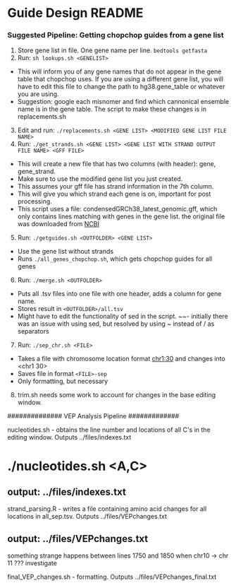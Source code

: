 # Guide Design README

### Suggested Pipeline: Getting chopchop guides from a gene list ###

1. Store gene list in file. One gene name per line.  ```bedtools getfasta``` 
2. Run: ```sh lookups.sh <GENELIST>```
- This will inform you of any gene names that do not appear in the gene table that chopchop uses. If you are using a different gene list, you will have to edit this file to change the path to hg38.gene_table or whatever you are using.
- Suggestion: google each misnomer and find which cannonical ensemble name is in the gene table. The script to make these changes is in replacements.sh
3. Edit and run: ```./replacements.sh <GENE LIST> <MODIFIED GENE LIST FILE NAME>```
4. Run: ```./get_strands.sh <GENE LIST> <GENE LIST WITH STRAND OUTPUT FILE NAME> <GFF FILE>```
- This will create a new file that has two columns (with header): gene, gene_strand.
- Make sure to use the modified gene list you just created.
- This assumes your gff file has strand information in the 7th column.
- This will give you which strand each gene is on, important for post processing.
- This script uses a file: condensedGRCh38_latest_genomic.gff, which only contains lines matching with genes in the gene list. the original file was downloaded from [NCBI](https://www.ncbi.nlm.nih.gov/genome/guide/human/)
5. Run: ```./getguides.sh <OUTFOLDER> <GENE LIST>```
- Use the gene list without strands
- Runs ```./all_genes_chopchop.sh```, which gets chopchop guides for all genes
6. Run: ```./merge.sh <OUTFOLDER>```
- Puts all .tsv files into one file with one header, adds a column for gene name.
- Stores result in ```<OUTFOLDER>/all.tsv```
- Might have to edit the functionality of sed in the script.
~~- initially there was an issue with using sed, but resolved by using ~ instead of / as separators

7. Run: ```./sep_chr.sh <FILE>```
- Takes a file with chromosome location format <chr1:30> and changes into <chr1	30>
- Saves file in format ```<FILE>-sep```
- Only formatting, but necessary
8. trim.sh needs some work to account for changes in the base editing window.





############## VEP Analysis Pipeline #############

nucleotides.sh - obtains the line number and locations of all C's in the editing window. Outputs ../files/indexes.txt
# ./nucleotides.sh <A,C>
## output: ../files/indexes.txt

strand_parsing.R - writes a file containing amino acid changes for all locations in all_sep.tsv. Outputs ../files/VEPchanges.txt
## output: ../files/VEPchanges.txt

something strange happens between lines 1750 and 1850 when chr10 -> chr 11 ??? investigate

final_VEP_changes.sh - formatting. Outputs ../files/VEPchanges_final.txt

